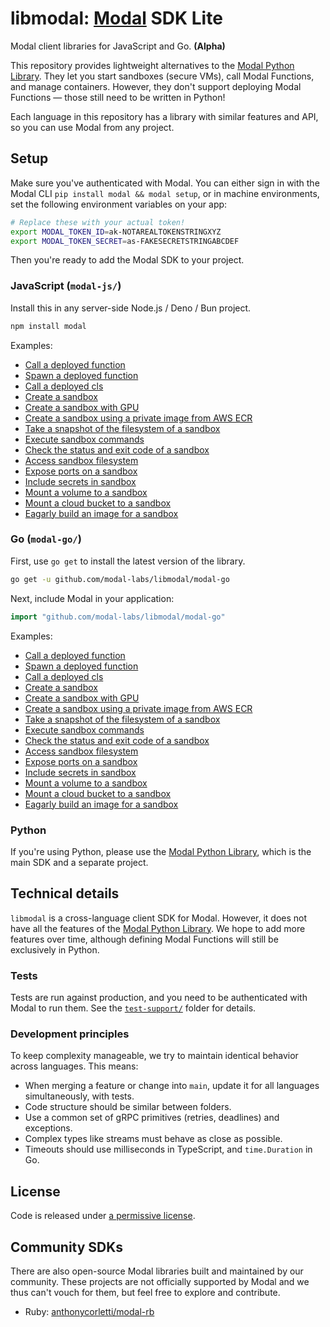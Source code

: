 # libmodal: [Modal](https://modal.com) SDK Lite

Modal client libraries for JavaScript and Go. **(Alpha)**

This repository provides lightweight alternatives to the [Modal Python Library](https://github.com/modal-labs/modal-client). They let you start sandboxes (secure VMs), call Modal Functions, and manage containers. However, they don't support deploying Modal Functions — those still need to be written in Python!

Each language in this repository has a library with similar features and API, so you can use Modal from any project.

## Setup

Make sure you've authenticated with Modal. You can either sign in with the Modal CLI `pip install modal && modal setup`, or in machine environments, set the following environment variables on your app:

```bash
# Replace these with your actual token!
export MODAL_TOKEN_ID=ak-NOTAREALTOKENSTRINGXYZ
export MODAL_TOKEN_SECRET=as-FAKESECRETSTRINGABCDEF
```

Then you're ready to add the Modal SDK to your project.

### JavaScript (`modal-js/`)

Install this in any server-side Node.js / Deno / Bun project.

```bash
npm install modal
```

Examples:

- [Call a deployed function](./modal-js/examples/function-call.ts)
- [Spawn a deployed function](./modal-js/examples/function-spawn.ts)
- [Call a deployed cls](./modal-js/examples/cls-call.ts)
- [Create a sandbox](./modal-js/examples/sandbox.ts)
- [Create a sandbox with GPU](./modal-js/examples/sandbox-gpu.ts)
- [Create a sandbox using a private image from AWS ECR](./modal-js/examples/sandbox-private-image.ts)
- [Take a snapshot of the filesystem of a sandbox](./modal-js/examples/sandbox-filesystem-snapshot.ts)
- [Execute sandbox commands](./modal-js/examples/sandbox-exec.ts)
- [Check the status and exit code of a sandbox](./modal-js/examples/sandbox-poll.ts)
- [Access sandbox filesystem](./modal-js/examples/sandbox-filesystem.ts)
- [Expose ports on a sandbox](./modal-js/examples/sandbox-tunnels.ts)
- [Include secrets in sandbox](./modal-js/examples/sandbox-secrets.ts)
- [Mount a volume to a sandbox](./modal-js/examples/sandbox-volume.ts)
- [Mount a cloud bucket to a sandbox](./modal-js/examples/sandbox-cloud-bucket.ts)
- [Eagarly build an image for a sandbox](./modal-js/examples/sandbox-prewarm.ts)

### Go (`modal-go/`)

First, use `go get` to install the latest version of the library.

```bash
go get -u github.com/modal-labs/libmodal/modal-go
```

Next, include Modal in your application:

```go
import "github.com/modal-labs/libmodal/modal-go"
```

Examples:

- [Call a deployed function](./modal-go/examples/function-call/main.go)
- [Spawn a deployed function](./modal-go/examples/function-spawn/main.go)
- [Call a deployed cls](./modal-go/examples/cls-call/main.go)
- [Create a sandbox](./modal-go/examples/sandbox/main.go)
- [Create a sandbox with GPU](./modal-go/examples/sandbox-gpu/main.go)
- [Create a sandbox using a private image from AWS ECR](./modal-go/examples/sandbox-private-image/main.go)
- [Take a snapshot of the filesystem of a sandbox](./modal-go/examples/sandbox-filesystem-snapshot/main.go)
- [Execute sandbox commands](./modal-go/examples/sandbox-exec/main.go)
- [Check the status and exit code of a sandbox](./modal-go/examples/sandbox-poll/main.go)
- [Access sandbox filesystem](./modal-go/examples/sandbox-filesystem/main.go)
- [Expose ports on a sandbox](./modal-go/examples/sandbox-tunnels/main.go)
- [Include secrets in sandbox](./modal-go/examples/sandbox-secrets/main.go)
- [Mount a volume to a sandbox](./modal-go/examples/sandbox-volume/main.go)
- [Mount a cloud bucket to a sandbox](./modal-go/examples/sandbox-cloud-bucket/main.go)
- [Eagarly build an image for a sandbox](./modal-go/examples/sandbox-prewarm/main.go)

### Python

If you're using Python, please use the [Modal Python Library](https://github.com/modal-labs/modal-client), which is the main SDK and a separate project.

## Technical details

`libmodal` is a cross-language client SDK for Modal. However, it does not have all the features of the [Modal Python Library](https://github.com/modal-labs/modal-client). We hope to add more features over time, although defining Modal Functions will still be exclusively in Python.

### Tests

Tests are run against production, and you need to be authenticated with Modal to run them. See the [`test-support/`](./test-support) folder for details.

### Development principles

To keep complexity manageable, we try to maintain identical behavior across languages. This means:

- When merging a feature or change into `main`, update it for all languages simultaneously, with tests.
- Code structure should be similar between folders.
- Use a common set of gRPC primitives (retries, deadlines) and exceptions.
- Complex types like streams must behave as close as possible.
- Timeouts should use milliseconds in TypeScript, and `time.Duration` in Go.

## License

Code is released under [a permissive license](./LICENSE).


## Community SDKs

There are also open-source Modal libraries built and maintained by our community. These projects are not officially supported by Modal and we thus can't vouch for them, but feel free to explore and contribute.

- Ruby: [anthonycorletti/modal-rb](https://github.com/anthonycorletti/modal-rb)
